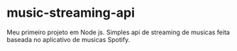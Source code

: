 # music-streaming-api
Meu primeiro projeto em Node js. Simples api de streaming de musicas feita baseada no aplicativo de musicas Spotify.
